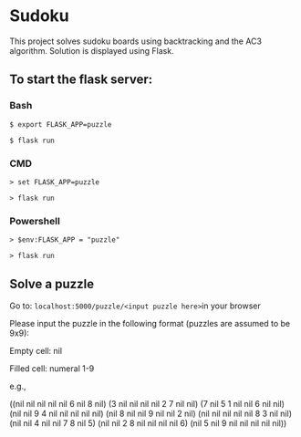 # Sudoku

This project solves sudoku boards using backtracking and the AC3 algorithm. Solution is displayed using Flask.

## To start the flask server:

### Bash

`$ export FLASK_APP=puzzle`

`$ flask run`

### CMD

`> set FLASK_APP=puzzle`

`> flask run`

### Powershell

`> $env:FLASK_APP = "puzzle"`

`> flask run`

## Solve a puzzle

Go to: `localhost:5000/puzzle/<input puzzle here>`in your browser

Please input the puzzle in the following format (puzzles are assumed to be 9x9):

Empty cell: nil

Filled cell: numeral 1-9

e.g.,

((nil nil nil nil nil 6 nil 8 nil)
(3 nil nil nil nil 2 7 nil nil)
(7 nil 5 1 nil nil 6 nil nil)
(nil nil 9 4 nil nil nil nil nil)
(nil 8 nil nil 9 nil nil 2 nil)
(nil nil nil nil nil 8 3 nil nil)
(nil nil 4 nil nil 7 8 nil 5)
(nil nil 2 8 nil nil nil nil 6)
(nil 5 nil 9 nil nil nil nil nil))

